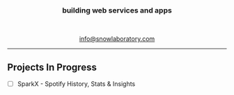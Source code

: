 <!--
🧙 Remember, you can do mighty things with the power of [Markdown]
(https://docs.github.com/github/writing-on-github/getting-started-with-writing-and-formatting-on-github/basic-writing-and-formatting-syntax)
-->


<p align="center">
<!-- <img src="https://github.com/SnowBuilds/.github/blob/main/profile/SnowLabs.webp?raw=true" alt="SnowBuilds Logo" align="center" /> -->
<!-- <br/> -->
<h3 align="center">building web services and apps</h3>
<br />
  <p align="center">
      <a href="mailto:info@snowlaboratory.com">info@snowlaboratory.com</a>    
  </p>
</p>

---

## Projects In Progress
- [ ] SparkX - Spotify History, Stats & Insights 
